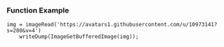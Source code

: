 ### Function Example
```luceescript+trycf
img = imageRead('https://avatars1.githubusercontent.com/u/10973141?s=280&v=4')
	writeDump(ImageGetBufferedImage(img));
```